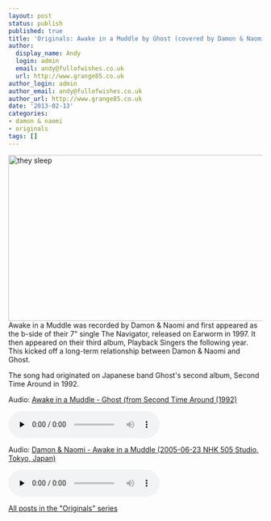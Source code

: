 ```yaml
---
layout: post
status: publish
published: true
title: 'Originals: Awake in a Muddle by Ghost (covered by Damon & Naomi)'
author:
  display_name: Andy
  login: admin
  email: andy@fullofwishes.co.uk
  url: http://www.grange85.co.uk
author_login: admin
author_email: andy@fullofwishes.co.uk
author_url: http://www.grange85.co.uk
date: '2013-02-13'
categories:
- damon & naomi
- originals
tags: []
---
```

<p><a href="http://www.flickr.com/photos/57336354@N00/5614576436/" title="they sleep by bunchadogs & susan, on Flickr"><img class="aligncenter" src="https://farm6.staticflickr.com/5102/5614576436_2078ab67d0_z.jpg" width="640" height="328" alt="they sleep"></a><br />
Awake in a Muddle was recorded by Damon & Naomi and first appeared as the b-side of their 7" single The Navigator, released on Earworm in 1997. It then appeared on their third album, Playback Singers the following year. This kicked off a long-term relationship between Damon & Naomi and Ghost.</p>
<p>The song had originated on Japanese band Ghost's second album, Second Time Around in 1992.</p>

<div class="well"><p class="audio">Audio: <a href="https://media.fullofwishes.co.uk/00-misc/audio/05_Ghost_Awake_in_a_Muddle.mp3">Awake in a Muddle - Ghost (from Second Time Around (1992)</a></p><audio controls="controls" preload="none" src="https://media.fullofwishes.co.uk/00-misc/audio/05_Ghost_Awake_in_a_Muddle.mp3"></audio></div>

<div class="well"><p class="audio">Audio: <a href="https://media.fullofwishes.co.uk/03-damon_and_naomi/audio/05_Damon_Naomi_AwakeinAMuddle_tokyo2005.mp3">Damon & Naomi - Awake in a Muddle (2005-06-23 NHK 505 Studio, Tokyo, Japan)</a></p><audio controls="controls" preload="none" src="https://media.fullofwishes.co.uk/03-damon_and_naomi/audio/05_Damon_Naomi_AwakeinAMuddle_tokyo2005.mp3"></audio></div>

<p><a href="/category/originals/">All posts in the "Originals" series</a></p>
